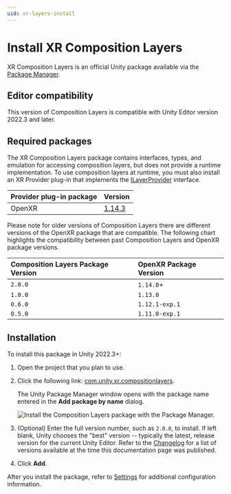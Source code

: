```yaml
---
uid: xr-layers-install
---
```


# Install  XR Composition Layers

XR Composition Layers is an official Unity package available via the [Package Manager](https://learn.unity.com/tutorial/the-package-manager).

<a id="editor-compatibility"></a>
## Editor compatibility

This version of Composition Layers is compatible with Unity Editor version 2022.3 and later.

<a id="required-packages"></a>
## Required packages

The XR Composition Layers package contains interfaces, types, and emulation for accessing composition layers, but does not provide a runtime implementation. To use composition layers at runtime, you must also install an XR Provider plug-in that implements the [ILayerProvider](xref:Unity.XR.CompositionLayers.Provider.ILayerProvider) interface.

| Provider plug-in package | Version |
| :----------------------- | :------ |
| OpenXR                   | [1.14.3](com.unity3d.kharma:upmpackage/com.unity.xr.openxr@1.14.3)   |

Please note for older versions of Composition Layers there are different versions of the OpenXR package that are compatible. The following chart highlights the compatibility between past Composition Layers and OpenXR package versions.

|Composition Layers Package Version | OpenXR Package Version |
| :--- | :--- |
|`2.0.0` | `1.14.0`+
|`1.0.0` | `1.13.0`
|`0.6.0` | `1.12.1-exp.1`
|`0.5.0` | `1.11.0-exp.1`


<a id="installation"></a>
## Installation

To install this package in Unity 2022.3+:

1. Open the project that you plan to use.
2. Click the following link: [com.unity.xr.compositionlayers](com.unity3d.kharma:upmpackage/com.unity.xr.compositionlayers).

   The Unity Package Manager window opens with the package name entered in the **Add package by name** dialog.

   ![Install the Composition Layers package with the Package Manager.](images/install.png)

3. (Optional) Enter the full version number, such as `2.0.0`, to install. If left blank, Unity chooses the "best" version -- typically the latest, release version for the current Unity Editor.  Refer to the [Changelog](xref:xr-layers-changelog) for a list of versions available at the time this documentation page was published.
4. Click **Add**.

After you install the package, refer to [Settings](xref:xr-layers-settings) for additional configuration information.
